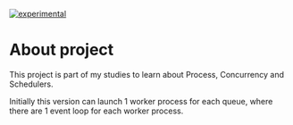 [![experimental](http://badges.github.io/stability-badges/dist/experimental.svg)](http://github.com/badges/stability-badges)

# About project

This project is part of my studies to learn about Process, Concurrency and Schedulers.

Initially this version can launch 1 worker process for each queue, where there are 1 event loop for each worker process.